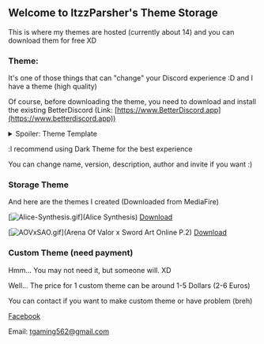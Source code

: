 ## Welcome to ItzzParsher's Theme Storage

This is where my themes are hosted (currently about 14) and you can download them for free XD

### Theme:

It's one of those things that can "change" your Discord experience :D and I have a theme (high quality)

Of course, before downloading the theme, you need to download and install the existing BetterDiscord
(Link: [https://www.BetterDiscord.app](https://www.betterdiscord.app))

<details> 
  <summary>Spoiler: Theme Template </summary>
   A1: 
Here is the theme template
  
```template
  /**
  * @name Template
  * @version 1.0.0
  * @description Created by ItzzParsher - Based on the Reborn theme
  * @author ItzzParsher
  * @invite rprnUUasgp
  * @Source https://github.com/monstrousdev/themes
  * @website https://betterdiscord.app/theme/Reborn
  */
  @import url("https://monstrousdev.github.io/themes/phoenix-bundle/reborn.css");
  @import url('https://fonts.googleapis.com/css2?family=Kalam');
  @import url('https://codedotspectra.github.io/themes/core/custom-font.css');
  @import url('https://discordstyles.github.io/HorizontalServerList/dist/HorizontalServerList.css');
  :root {
  --roundness: 50px;
  --main-color: rgba(255, 255, 255, 0.251);
  --hover-color: #03679b;
  --home-color: #5f5f5f;
  --home-size: 60px;
  --shadow: #00000078;
  --background-image: url('https://wallpapercave.com/wp/wp2301635.jpg');
  --background-blur: 0.5px;
  --background-darkness: 0.6;
  --popup-background: url('https://wallpapercave.com/wp/wp2301635.jpg');
  --HSL-server-icon-size: 40px;
  --HSL-server-spacing: 10px;
  --customFont: 'Kalam';
  }
```
</details>

:l recommend using Dark Theme for the best experience

You can change name, version, description, author and invite if you want :)

### Storage Theme

And here are the themes I created (Downloaded from MediaFire)

[![Alice-Synthesis.gif](https://i.postimg.cc/yY7YpJy2/Alice-Synthesis.gif)](Alice Synthesis) [Download](https://www.bit.ly/AliceSynthesis)


[![AOVxSAO.gif](https://j.gifs.com/83zm1o.gif)](Arena Of Valor x Sword Art Online P.2) [Download](https://www.mediafire.com/file/ur0cay9l5e9uiny/AOVxSAOv2.theme.css/file)

### Custom Theme (need payment)

Hmm... You may not need it, but someone will. XD

Well... The price for 1 custom theme can be around 1-5 Dollars (2-6 Euros)

You can contact if you want to make custom theme or have problem (breh)

[Facebook](https://www.facebook.com/itzzparsher)

Email: tgaming562@gmail.com
